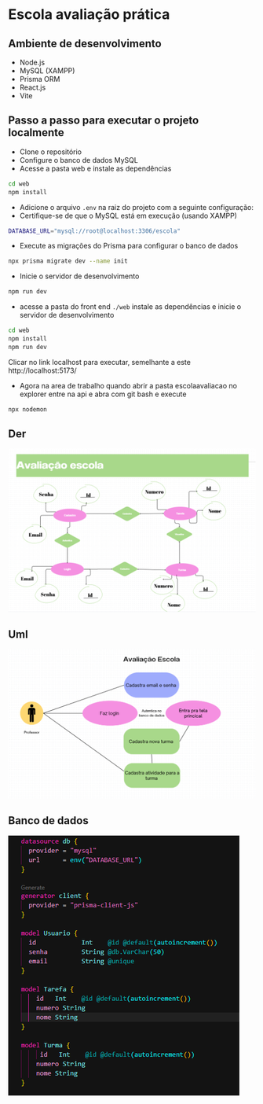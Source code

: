 # Escola avaliação prática

## Ambiente de desenvolvimento
- Node.js
- MySQL (XAMPP)
- Prisma ORM
- React.js
- Vite

## Passo a passo para executar o projeto localmente

- Clone o repositório
- Configure o banco de dados MySQL
- Acesse a pasta web e instale as dependências
```bash
cd web
npm install
```
- Adicione o arquivo `.env` na raiz do projeto com a seguinte configuração:
- Certifique-se de que o MySQL está em execução (usando XAMPP)

```bash
DATABASE_URL="mysql://root@localhost:3306/escola"
```
- Execute as migrações do Prisma para configurar o banco de dados
```bash
npx prisma migrate dev --name init
```
- Inicie o servidor de desenvolvimento
```bash
npm run dev
```
- acesse a pasta do front end `./web` instale as dependências e inicie o servidor de desenvolvimento
```bash
cd web
npm install
npm run dev
```
Clicar no link localhost para executar, semelhante a este http://localhost:5173/

- Agora na area de trabalho quando abrir a pasta escolaavaliacao no explorer entre na api e abra com git bash e execute
```bash
npx nodemon
```

## Der
![der](./docs/der.png)
## Uml
![der](./docs/uml.png)
## Banco de dados
![der](./docs/bd.png)
